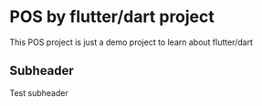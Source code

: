 # POS by flutter/dart project

This POS project is just a demo project to learn about flutter/dart

## Subheader
Test subheader